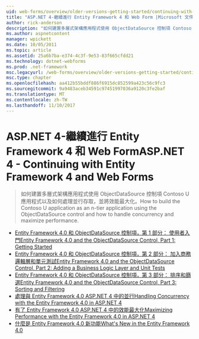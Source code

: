 ```yaml
---
uid: web-forms/overview/older-versions-getting-started/continuing-with-ef/index
title: "ASP.NET 4-繼續進行 Entity Framework 4 和 Web Form |Microsoft 文件"
author: rick-anderson
description: "如何建置多層式架構應用程式使用 ObjectDataSource 控制項 Contoso U 應用程式以及如何處理並行存取，並將效能最大化。"
ms.author: aspnetcontent
manager: wpickett
ms.date: 10/05/2011
ms.topic: article
ms.assetid: 25a6b7ba-e374-4c3f-9e53-83f665cfdd21
ms.technology: dotnet-webforms
ms.prod: .net-framework
msc.legacyurl: /web-forms/overview/older-versions-getting-started/continuing-with-ef
msc.type: chapter
ms.openlocfilehash: aa412b55bddf886f6915dc852599a423c56c9fc3
ms.sourcegitcommit: 9a9483aceb34591c97451997036a9120c3fe2baf
ms.translationtype: MT
ms.contentlocale: zh-TW
ms.lasthandoff: 11/10/2017
---
```

<a name="aspnet-4---continuing-with-entity-framework-4-and-web-forms"></a><span data-ttu-id="c3f66-103">ASP.NET 4-繼續進行 Entity Framework 4 和 Web Form</span><span class="sxs-lookup"><span data-stu-id="c3f66-103">ASP.NET 4 - Continuing with Entity Framework 4 and Web Forms</span></span>
====================
> <span data-ttu-id="c3f66-104">如何建置多層式架構應用程式使用 ObjectDataSource 控制項 Contoso U 應用程式以及如何處理並行存取，並將效能最大化。</span><span class="sxs-lookup"><span data-stu-id="c3f66-104">How to build the Contoso U application as an n-tier application using the ObjectDataSource control and how to handle concurrency and maximize performance.</span></span>


- [<span data-ttu-id="c3f66-105">Entity Framework 4.0 和 ObjectDataSource 控制項，第 1 部分： 使用者入門</span><span class="sxs-lookup"><span data-stu-id="c3f66-105">Entity Framework 4.0 and the ObjectDataSource Control, Part 1: Getting Started</span></span>](using-the-entity-framework-and-the-objectdatasource-control-part-1-getting-started.md)
- [<span data-ttu-id="c3f66-106">Entity Framework 4.0 和 ObjectDataSource 控制項，第 2 部分： 加入商務邏輯層和單元測試</span><span class="sxs-lookup"><span data-stu-id="c3f66-106">Entity Framework 4.0 and the ObjectDataSource Control, Part 2: Adding a Business Logic Layer and Unit Tests</span></span>](using-the-entity-framework-and-the-objectdatasource-control-part-2-adding-a-business-logic-layer-and-unit-tests.md)
- [<span data-ttu-id="c3f66-107">Entity Framework 4.0 和 ObjectDataSource 控制項，第 3 部分： 排序和篩選</span><span class="sxs-lookup"><span data-stu-id="c3f66-107">Entity Framework 4.0 and the ObjectDataSource Control, Part 3: Sorting and Filtering</span></span>](using-the-entity-framework-and-the-objectdatasource-control-part-3-sorting-and-filtering.md)
- [<span data-ttu-id="c3f66-108">處理與 Entity Framework 4.0 ASP.NET 4 中的並行</span><span class="sxs-lookup"><span data-stu-id="c3f66-108">Handling Concurrency with the Entity Framework 4.0 in ASP.NET 4</span></span>](handling-concurrency-with-the-entity-framework-in-an-asp-net-web-application.md)
- [<span data-ttu-id="c3f66-109">有了 Entity Framework 4.0 ASP.NET 4 中的效能最大化</span><span class="sxs-lookup"><span data-stu-id="c3f66-109">Maximizing Performance with the Entity Framework 4.0 in ASP.NET 4</span></span>](maximizing-performance-with-the-entity-framework-in-an-asp-net-web-application.md)
- [<span data-ttu-id="c3f66-110">什麼是 Entity Framework 4.0 新功能</span><span class="sxs-lookup"><span data-stu-id="c3f66-110">What's New in the Entity Framework 4.0</span></span>](what-s-new-in-the-entity-framework-4.md)
